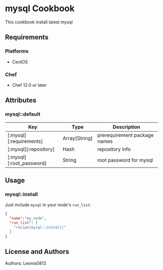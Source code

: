 # mysql Cookbook

This cookbook install latest mysql

## Requirements

### Platforms

- CentOS

### Chef

- Chef 12.0 or later

## Attributes

### mysql::default

|Key                     |Type         |Description                 |
|------------------------|-------------|----------------------------|
|[:mysql][:requirements] |Array[String]|prerequirement package names|
|[:mysql][:repository]   |Hash         |repository info             |
|[:mysql][:root_password]|String       |root password for mysql     |

## Usage

### mysql::install

Just include `mysql` in your node's `run_list`:

```json
{
  "name":"my_node",
  "run_list": [
    "recipe[mysql::install]"
  ]
}
```

## License and Authors

Authors: Leonis0813
